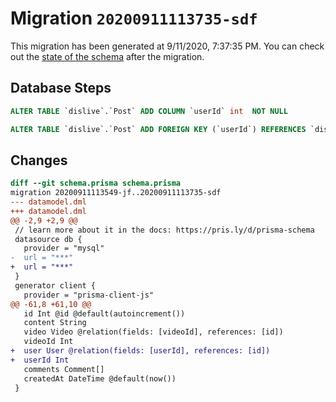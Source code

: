 # Migration `20200911113735-sdf`

This migration has been generated at 9/11/2020, 7:37:35 PM.
You can check out the [state of the schema](./schema.prisma) after the migration.

## Database Steps

```sql
ALTER TABLE `dislive`.`Post` ADD COLUMN `userId` int  NOT NULL 

ALTER TABLE `dislive`.`Post` ADD FOREIGN KEY (`userId`) REFERENCES `dislive`.`User`(`id`) ON DELETE CASCADE ON UPDATE CASCADE
```

## Changes

```diff
diff --git schema.prisma schema.prisma
migration 20200911113549-jf..20200911113735-sdf
--- datamodel.dml
+++ datamodel.dml
@@ -2,9 +2,9 @@
 // learn more about it in the docs: https://pris.ly/d/prisma-schema
 datasource db {
   provider = "mysql"
-  url = "***"
+  url = "***"
 }
 generator client {
   provider = "prisma-client-js"
@@ -61,8 +61,10 @@
   id Int @id @default(autoincrement())
   content String
   video Video @relation(fields: [videoId], references: [id])
   videoId Int
+  user User @relation(fields: [userId], references: [id])
+  userId Int
   comments Comment[]
   createdAt DateTime @default(now())
 }
```


